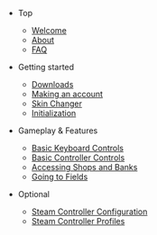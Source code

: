 * Top
	- [Welcome](/)
	- [About](about.md)
	- [FAQ](faq.md)
	
* Getting started
	- [Downloads](downloads.md)
	- [Making an account](account.md)
	- [Skin Changer](skin-changer.md)
	- [Initialization](initialization.md)
	
* Gameplay & Features
	- [Basic Keyboard Controls](keyboard-controls.md)
	- [Basic Controller Controls](controller-controls.md)
	- [Accessing Shops and Banks](menus.md)
	- [Going to Fields](fields.md)
	
* Optional
	- [Steam Controller Configuration](steam-config.md)
	- [Steam Controller Profiles](steam-controls.md)